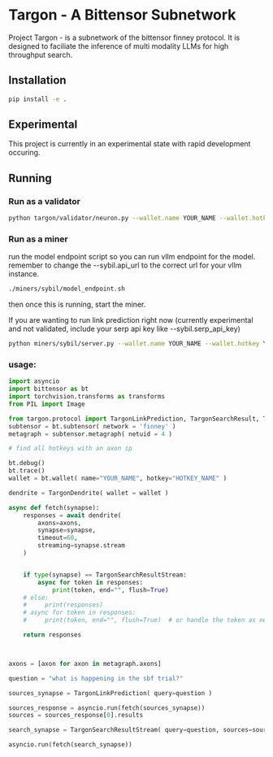 # Targon - A Bittensor Subnetwork

Project Targon - is a subnetwork of the bittensor finney protocol. It is designed to faciliate the inference of multi modality LLMs for high throughput search.

## Installation
```bash
pip install -e .
```

## Experimental
This project is currently in an experimental state with rapid development occuring. 

## Running

### Run as a validator
```bash
python targon/validator/neuron.py --wallet.name YOUR_NAME --wallet.hotkey YOUR_HOTKEY --netuid 4
```

### Run as a miner

run the model endpoint script so you can run vllm endpoint for the model. remember to change the --sybil.api_url to the correct url for your vllm instance.
```bash
./miners/sybil/model_endpoint.sh
```
then once this is running, start the miner.

If you are wanting to run link prediction right now (currently experimental and not validated, include your serp api key like --sybil.serp_api_key)
```bash
python miners/sybil/server.py --wallet.name YOUR_NAME --wallet.hotkey YOUR_HOTKEY --netuid 4 --sybil.api_url YOUR_URL 
```

### usage:

```python
import asyncio
import bittensor as bt
import torchvision.transforms as transforms
from PIL import Image

from targon.protocol import TargonLinkPrediction, TargonSearchResult, TargonDendrite, TargonSearchResultStream
subtensor = bt.subtensor( network = 'finney' )
metagraph = subtensor.metagraph( netuid = 4 )

# find all hotkeys with an axon ip

bt.debug()
bt.trace()
wallet = bt.wallet( name="YOUR_NAME", hotkey="HOTKEY_NAME" )

dendrite = TargonDendrite( wallet = wallet )

async def fetch(synapse):
    responses = await dendrite(
        axons=axons,
        synapse=synapse,
        timeout=60,
        streaming=synapse.stream
    )


    if type(synapse) == TargonSearchResultStream:
        async for token in responses:
            print(token, end="", flush=True)
    # else:
    #     print(responses)
    # async for token in responses:
    #     print(token, end="", flush=True)  # or handle the token as needed

    return responses



axons = [axon for axon in metagraph.axons]

question = "what is happening in the sbf trial?"

sources_synapse = TargonLinkPrediction( query=question )

sources_response = asyncio.run(fetch(sources_synapse))
sources = sources_response[0].results

search_synapse = TargonSearchResultStream( query=question, sources=sources, stream=True )

asyncio.run(fetch(search_synapse))
```
